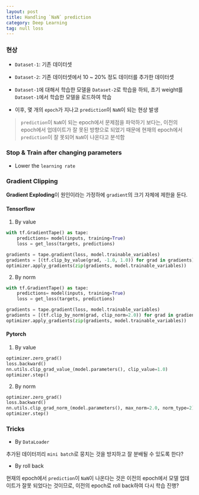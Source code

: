 ```yaml
---
layout: post
title: Handling `NaN` prediction
category: Deep Learning
tag: null loss
---
```


### 현상

- `Dataset-1`: 기존 데이터셋 
- `Dataset-2`: 기존 데이터셋에서 10 ~ 20% 정도 데이터를 추가한 데이터셋

- `Dataset-1`에 대해서 학습한 모델을 `Dataset-2`로 학습을 하되, 초기 weight를 `Dataset-1`에서 학습한 모델을 로드하여 학습
- 이후, 몇 개의 `epoch`가 지나고 `prediction`이 `NaN`이 되는 현상 발생

> `prediction`이 `NaN`이 되는 epoch에서 문제점을 파악하기 보다는, 이전의 epoch에서 업데이트가 잘 못된 방향으로 되었기 때문에 현재의 epoch에서 `prediction`이 잘 못되어 `NaN`이 나온다고 분석함 



### Stop & Train after changing parameters 

- Lower the `learning rate`

### Gradient Clipping

**Gradient Exploding**이 원인이라는 가정하에 `gradient`의 크기 자체에 제한을 둔다. 

#### **Tensorflow**

1. By value 

```python
with tf.GradientTape() as tape:
	predictions= model(inputs, training=True)
    loss = get_loss(targets, predictions)

gradients = tape.gradient(loss, model.trainable_variables)
gradients = [(tf.clip_by_value(grad, -1.0, 1.0)) for grad in gradients]
optimizer.apply_gradients(zip(gradients, model.trainable_variables))
```

2. By norm
```python
with tf.GradientTape() as tape:
	predictions= model(inputs, training=True)
    loss = get_loss(targets, predictions)

gradients = tape.gradient(loss, model.trainable_variables)
gradients = [(tf.clip_by_norm(grad, clip_norm=2.0)) for grad in gradients]
optimizer.apply_gradients(zip(gradients, model.trainable_variables))
```

#### Pytorch

1. By value 
```python
optimizer.zero_grad()
loss.backward()
nn.utils.clip_grad_value_(model.parameters(), clip_value=1.0)
optimizer.step()
```

2. By norm
```python
optimizer.zero_grad()
loss.backward()
nn.utils.clip_grad_norm_(model.parameters(), max_norm=2.0, norm_type=2)
optimizer.step()
```

### Tricks

- By `DataLoader`

추가된 데이터끼리 `mini batch`로 뭉치는 것을 방지하고 잘 분배될 수 있도록 한다?

- By roll back

현재의 epoch에서 `prediction`이 `NaN`이 나온다는 것은 이전의 epoch에서 모델 업데이트가 잘못 되었다는 것이므로, 이전의 epoch로 roll back하여 다시 학습 진행?